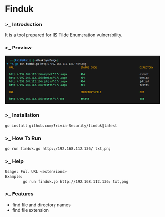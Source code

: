 # Finduk

### >_ Introduction
It is a tool prepared for IIS Tilde Enumeration vulnerability.

### >_ Preview
![finduk_preview](img/finduk_preview.png)

### >_ Installation
```
go install github.com/Privia-Security/finduk@latest
```

### >_ How To Run
```
go run finduk.go http://192.168.112.136/ txt,png
```

### >_ Help
```
Usage: Full URL <extensions>
Example:
        go run finduk.go http://192.168.112.136/ txt,png
```

### >_ Features
- find file and directory names
- find file extension
